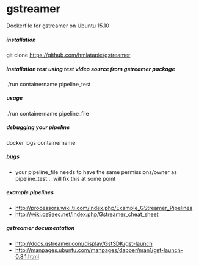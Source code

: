 # gstreamer
Dockerfile for gstreamer on Ubuntu 15.10

##### installation
git clone https://github.com/hmlatapie/gstreamer

##### installation test using test video source from gstreamer package
./run containername pipeline_test

##### usage
./run containername pipeline_file

##### debugging your pipeline
docker logs containername

##### bugs
* your pipeline_file needs to have the same permissions/owner as pipeline_test... will fix this at some point

##### example pipelines
* http://processors.wiki.ti.com/index.php/Example_GStreamer_Pipelines
* http://wiki.oz9aec.net/index.php/Gstreamer_cheat_sheet

##### gstreamer documentation
* http://docs.gstreamer.com/display/GstSDK/gst-launch
* http://manpages.ubuntu.com/manpages/dapper/man1/gst-launch-0.8.1.html
